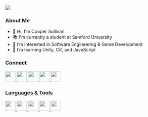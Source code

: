 ![](https://i.imgur.com/tkUgvQM.jpg)

### About Me
- 👋 Hi, I'm Cooper Sullivan
- 📚 I'm currently a student at Samford University
- 👀 I’m interested in Software Engineering & Game Development
- 🌱 I’m learning Unity, C#, and JavaScript

### Connect
<a href="https://instagram.com/coopersully"> <img src="https://simpleicons.org/icons/instagram.svg" width="32">
<a href="https://open.spotify.com/user/coopersully?si=880fd722b6a5495d"> <img src="https://simpleicons.org/icons/spotify.svg" width="32">
<a href="https://twitter.com/coopersully"> <img src="https://simpleicons.org/icons/twitter.svg" width="32">
<a href="https://www.snapchat.com/add/coopersully"> <img src="https://simpleicons.org/icons/snapchat.svg" width="32">
<a href="https://www.twitch.tv/cursedimpulse"> <img src="https://simpleicons.org/icons/twitch.svg" width="32">

### Languages & Tools
<img src="https://simpleicons.org/icons/adobeaftereffects.svg" width="32">
<img src="https://simpleicons.org/icons/adobephotoshop.svg" width="32">
<img src="https://simpleicons.org/icons/intellijidea.svg" width="32">
<img src="https://simpleicons.org/icons/java.svg" width="32">
<img src="https://simpleicons.org/icons/python.svg" width="32">
